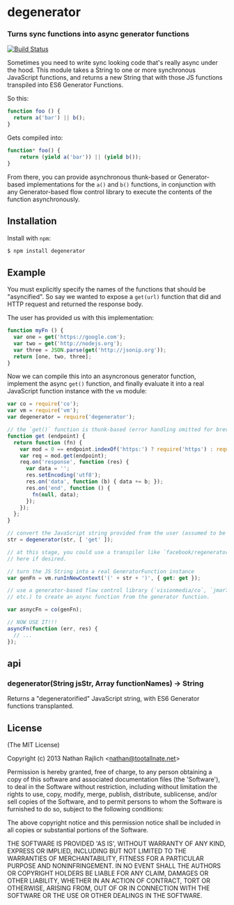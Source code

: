 degenerator
===========
### Turns sync functions into async generator functions
[![Build Status](https://travis-ci.org/TooTallNate/node-degenerator.svg?branch=master)](https://travis-ci.org/TooTallNate/node-degenerator)

Sometimes you need to write sync looking code that's really async under the hood.
This module takes a String to one or more synchronous JavaScript functions, and
returns a new String that with those JS functions transpiled into ES6 Generator
Functions.

So this:

``` js
function foo () {
  return a('bar') || b();
}
```

Gets compiled into:

``` js
function* foo() {
    return (yield a('bar')) || (yield b());
}
```

From there, you can provide asynchronous thunk-based or Generator-based
implementations for the `a()` and `b()` functions, in conjunction with any
Generator-based flow control library to execute the contents of the
function asynchronously.


Installation
------------

Install with `npm`:

``` bash
$ npm install degenerator
```


Example
-------

You must explicitly specify the names of the functions that should be
"asyncified". So say we wanted to expose a `get(url)` function that did
and HTTP request and returned the response body.

The user has provided us with this implementation:

``` js
function myFn () {
  var one = get('https://google.com');
  var two = get('http://nodejs.org');
  var three = JSON.parse(get('http://jsonip.org'));
  return [one, two, three];
}
```

Now we can compile this into an asyncronous generator function, implement the
async `get()` function, and finally evaluate it into a real JavaScript function
instance with the `vm` module:


``` js
var co = require('co');
var vm = require('vm');
var degenerator = require('degenerator');

// the `get()` function is thunk-based (error handling omitted for brevity)
function get (endpoint) {
  return function (fn) {
    var mod = 0 == endpoint.indexOf('https:') ? require('https') : require('http');
    var req = mod.get(endpoint);
    req.on('response', function (res) {
      var data = '';
      res.setEncoding('utf8');
      res.on('data', function (b) { data += b; });
      res.on('end', function () {
        fn(null, data);
      });
    });
  };
}

// convert the JavaScript string provided from the user (assumed to be `str` var)
str = degenerator(str, [ 'get' ]);

// at this stage, you could use a transpiler like `facebook/regenerator`
// here if desired.

// turn the JS String into a real GeneratorFunction instance
var genFn = vm.runInNewContext('(' + str + ')', { get: get });

// use a generator-based flow control library (`visionmedia/co`, `jmar777/suspend`,
// etc.) to create an async function from the generator function.

var asnycFn = co(genFn);

// NOW USE IT!!!
asyncFn(function (err, res) {
  // ...
});
```


api
---

### degenerator(String jsStr, Array functionNames) → String

Returns a "degeneratorified" JavaScript string, with ES6 Generator
functions transplanted.


License
-------

(The MIT License)

Copyright (c) 2013 Nathan Rajlich &lt;nathan@tootallnate.net&gt;

Permission is hereby granted, free of charge, to any person obtaining
a copy of this software and associated documentation files (the
'Software'), to deal in the Software without restriction, including
without limitation the rights to use, copy, modify, merge, publish,
distribute, sublicense, and/or sell copies of the Software, and to
permit persons to whom the Software is furnished to do so, subject to
the following conditions:

The above copyright notice and this permission notice shall be
included in all copies or substantial portions of the Software.

THE SOFTWARE IS PROVIDED 'AS IS', WITHOUT WARRANTY OF ANY KIND,
EXPRESS OR IMPLIED, INCLUDING BUT NOT LIMITED TO THE WARRANTIES OF
MERCHANTABILITY, FITNESS FOR A PARTICULAR PURPOSE AND NONINFRINGEMENT.
IN NO EVENT SHALL THE AUTHORS OR COPYRIGHT HOLDERS BE LIABLE FOR ANY
CLAIM, DAMAGES OR OTHER LIABILITY, WHETHER IN AN ACTION OF CONTRACT,
TORT OR OTHERWISE, ARISING FROM, OUT OF OR IN CONNECTION WITH THE
SOFTWARE OR THE USE OR OTHER DEALINGS IN THE SOFTWARE.
